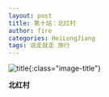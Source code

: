 ```yaml
---
layout: post
title: 第十站：北红村
author: fire
categories: HeiLongJiang 
tags: 说走就走 旅行
---
```


![title](https://image.sideproject.cn/titlex/titlex_070.jpg){:class="image-title"}

**北红村**



